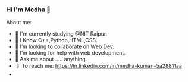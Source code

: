 ### Hi I'm Medha 👋



About me:
- 🔭 I'm currently studying @NIT Raipur.
- 🌱 I Know C++,Python,HTML,CSS.
- 👯 I’m looking to collaborate on Web Dev.
- 🤔 I’m looking for help with web development.
- 💬 Ask me about ..... anything.
- 🖇 To reach me: https://in.linkedin.com/in/medha-kumari-5a28811aa
- 

